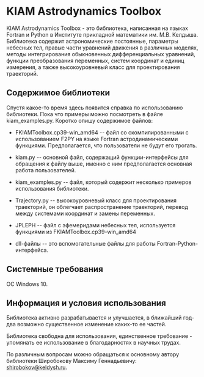 # KIAM Astrodynamics Toolbox

KIAM Astrodynamics Toolbox - это библиотека, написанная на языках Fortran и Python в Институте прикладной математики им. М.В. Келдыша.
Библиотека содержит астрономические постоянные, параметры небесных тел, правые части уравнений движения в различных моделях, методы интегрирования обыкновенных дифференциальных уравнений, функции преобразования переменных, систем координат и единиц измерения, а также высокоуровневый класс для проектирования траекторий.

## Содержимое библиотеки

Спустя какое-то время здесь появится справка по использованию библиотеки. Пока что примеры можно посмотреть в файле kiam_examples.py.
Коротко опишу содержимое файлов:

- FKIAMToolbox.cp39-win_amd64 -- файл со скомпилированными с использованием F2PY на языке Fortran астродинамическими функциями. Предполагается, что пользователи не будут его трогать.

- kiam.py -- основной файл, содержащий функции-интерфейсы для обращения к файлу выше, именно с ним предполагается основная работа пользователей.

- kiam_examples.py -- файл, который содержит несколько примеров использования библиотеки.

- Trajectory.py -- высокоуровневый класс для проектирования траекторий, он облегчает распространение траекторий, перевод между системами координат и замены переменных.

- JPLEPH -- файл с эфемеридами небесных тел, используется функциями из FKIAMToolbox.cp39-win_amd64

- dll-файлы -- это вспомогательные файлы для работы Fortran-Python-интерфейса.

## Системные требования

ОС Windows 10.

## Информация и условия использования

Библиотека активно разрабатывается и улучшается, в ближайший год-два возможно существенное изменение каких-то ее частей.

Библиотека свободна для использования, единственное требование - упомянать ее использование в благодарностях в научных трудах.

По различным вопросам можно обращаться к основному автору библиотеки Широбокову Максиму Геннадьевичу: shirobokov@keldysh.ru.
